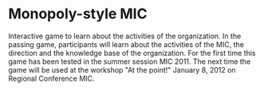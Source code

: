 Monopoly-style MIC
================

Interactive game to learn about the activities of the organization. In the passing game, participants will learn about the activities of the MIC, the direction and the knowledge base of the organization. For the first time this game has been tested in the summer session MIC 2011. The next time the game will be used at the workshop "At the point!" January 8, 2012 on Regional Conference MIC.